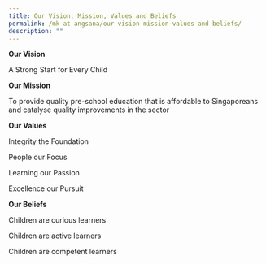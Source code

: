 ```yaml
---
title: Our Vision, Mission, Values and Beliefs
permalink: /mk-at-angsana/our-vision-mission-values-and-beliefs/
description: ""
---
```

**Our Vision**

A Strong Start for Every Child

  

**Our Mission**

To provide quality pre-school education that is affordable to Singaporeans and catalyse quality improvements in the sector

  

**Our Values**

Integrity the Foundation

People our Focus

Learning our Passion

Excellence our Pursuit

  

**Our Beliefs**

Children are curious learners

Children are active learners

Children are competent learners